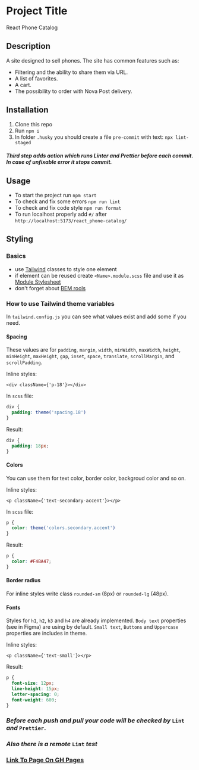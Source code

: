 # Project Title
React Phone Catalog

## Description
A site designed to sell phones. The site has common features such as:
- Filtering and the ability to share them via URL.
- A list of favorites.
- A cart.
- The possibility to order with Nova Post delivery.

## Installation
1. Clone this repo
2. Run ```npm i```
3. In folder `.husky` you should create a file `pre-commit` with text: `npx lint-staged`

##### Third step adds action which runs Linter and Prettier before each commit. In case of unfixable error it stops commit.

## Usage
- To start the project run `npm start`
- To check and fix some errors `npm run lint`
- To check and fix code style `npm run format`
- To run localhost properly add `#/` after `http://localhost:5173/react_phone-catalog/`

## Styling
### Basics
- use [Tailwind](https://tailwindcss.com/docs/installation) classes to style one element
- if element can be reused create `<Name>.module.scss` file and use it as [Module Stylesheet](https://create-react-app.dev/docs/adding-a-css-modules-stylesheet/)
- don't forget about [BEM rools](https://en.bem.info/methodology/key-concepts/)

### How to use Tailwind theme variables
In `tailwind.config.js` you can see what values exist and add some if you need.

#### Spacing
These values are for `padding`, `margin`, `width`, `minWidth`, `maxWidth`, `height`, `minHeight`, `maxHeight`, `gap`, `inset`, `space`, `translate`, `scrollMargin`, and `scrollPadding`.

Inline styles:
```tsx
<div className={'p-18'}></div>
```
In `scss` file:
```scss
div {
  padding: theme('spacing.18')
}
```
Result:
```css
div {
  padding: 18px;
}
```

#### Colors
You can use them for text color, border color, backgroud color and so on.

Inline styles:
```tsx
<p className={'text-secondary-accent'}></p>
```
In `scss` file:
```scss
p {
  color: theme('colors.secondary.accent')
}
```
Result:
```css
p {
  color: #F4BA47;
}
```

#### Border radius
For inline styles write class `rounded-sm` (8px) or `rounded-lg` (48px).

#### Fonts
Styles for `h1`, `h2`, `h3` and `h4` are already implemented.
`Body text` properties (see in Figma) are using by default.
`Small text`, `Buttons` and `Uppercase` properties are includes in theme.

Inline styles:
```tsx
<p className={'text-small'}></p>
```
Result:
```css
p {
  font-size: 12px;
  line-height: 15px;
  letter-spacing: 0;
  font-weight: 600;
}
```

### **_Before each push and pull your code will be checked by_ `Lint` _and_ `Prettier`.**
### **_Also there is a remote_ `Lint` _test_**



### [Link To Page On GH Pages](https://fs-aug24-error-402.github.io/react_phone-catalog/)
